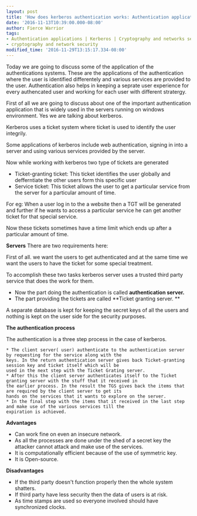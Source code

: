 ```yaml
---
layout: post
title: 'How does kerberos authentication works: Authentication applications'
date: '2016-11-13T10:39:00.000-08:00'
author: Fierce Warrior
tags:
- Authentication applications | Kerberos | Cryptography and networks sercurity
- cryptography and network security
modified_time: '2016-11-29T13:15:17.334-08:00'
---
```


Today we are going to discuss some of the application of the authentications systems. These are the applications of the
authentication where the user is identified differentely and various services are provided to the user. Authentication
also helps in keeping a seprate user experience for every authencated user and working for each user with different
stratergy.

First of all we are going to discuss about one of the important authentication application that is widely used in the
servers running on windows environment. Yes we are talking about kerberos.

Kerberos uses a ticket system where ticket is used to identify the user integrily.

Some applications of kerberos include web authentication, signing in into a server and using various services provided
by the server.

Now while working with kerberos two type of tickets are generated

* Ticket-granting ticket: This ticket identifies the user globally and defferntiate the other users form this specific
user
* Service ticket: This ticket allows the user to get a particular service from the server for a particular amount of
time.

For eg: When a user log in to the a website then a TGT will be generated and further if he wants to access a particular
service he can get another ticket for that special service.

Now these tickets sometimes have a time limit which ends up after a particular amount of time.

**Servers**
There are two requirements here:

First of all. we want the users to get authenticated and at the same time we want the users to have the ticket for some
special treatment.

To accomplish these two tasks kerberos server uses a trusted third party service that does the work for them.

* Now the part doing the authentication is called **authentication server.**
* The part providing the tickets are called **Ticket granting server. **

A separate database is kept for keeping the secret keys of all the users and nothing is kept on the user side for
    the security purposes. 

**The authentication process**

The authentication is a three step process in the case of kerberos.



    * The client server( user) authenticate to the authentication server by requesting for the service along with the
    keys. In the return authentication server gives back Ticket-granting session key and ticket itself which will be
    used in the next step with the Ticket Grating server.
    * After this the client server authenticates itself to the Ticket granting server with the stuff that it received in
    the earlier process. In the result the TGS gives back the items that are required by the client server to get its
    hands on the services that it wants to explore on the server.
    * In the final step with the items that it received in the last step and make use of the various services till the
    expiration is achieved. 



**Advantages**

* Can work fine on even an insecure network.
* As all the processes are done under the shed of a secret key the attacker cannot attack and make use of the services.
* It is computationally efficient because of the use of symmetric key.
* It is Open-source.

**Disadvantages**

* If the third party doesn't function properly then the whole system shatters.
* If third party have less security then the data of users is at risk.
* As time stamps are used so everyone involved should have synchronized clocks.

